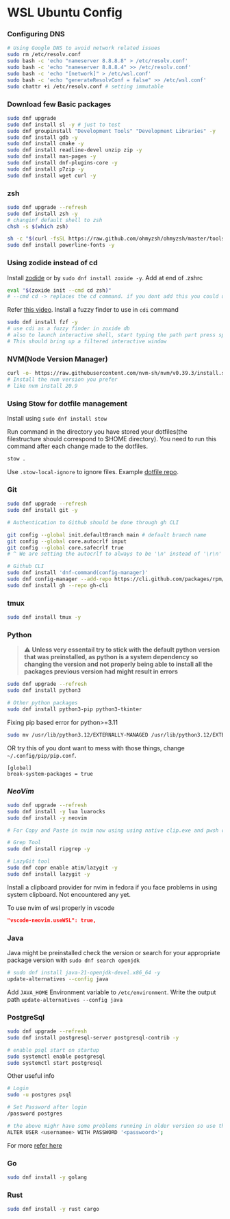# WSL Ubuntu Config

### Configuring DNS

```bash
# Using Google DNS to avoid network related issues
sudo rm /etc/resolv.conf
sudo bash -c 'echo "nameserver 8.8.8.8" > /etc/resolv.conf'
sudo bash -c 'echo "nameserver 8.8.8.4" >> /etc/resolv.conf'
sudo bash -c 'echo "[network]" > /etc/wsl.conf'
sudo bash -c 'echo "generateResolvConf = false" >> /etc/wsl.conf'
sudo chattr +i /etc/resolv.conf # setting immutable
```

### Download few Basic packages

```bash
sudo dnf upgrade
sudo dnf install sl -y # just to test
sudo dnf groupinstall "Development Tools" "Development Libraries" -y
sudo dnf install gdb -y
sudo dnf install cmake -y
sudo dnf install readline-devel unzip zip -y
sudo dnf install man-pages -y
sudo dnf install dnf-plugins-core -y
sudo dnf install p7zip -y
sudo dnf install wget curl -y
```

### zsh

```bash
sudo dnf upgrade --refresh
sudo dnf install zsh -y
# changinf default shell to zsh
chsh -s $(which zsh)

sh -c "$(curl -fsSL https://raw.github.com/ohmyzsh/ohmyzsh/master/tools/install.sh)"
sudo dnf install powerline-fonts -y
```

### Using zodide instead of cd

Install [zodide](https://github.com/ajeetdsouza/zoxide?tab=readme-ov-file#installation) or by `sudo dnf install zoxide -y`.
Add at end of .zshrc

```bash
eval "$(zoxide init --cmd cd zsh)"
# --cmd cd -> replaces the cd command. if you dont add this you could use it using `z`, So new commands would be cd and cdi
```
Refer [this video](https://www.youtube.com/watch?v=aghxkpyRVDY).
Install a fuzzy finder to use in `cdi` command
```bash
sudo dnf install fzf -y
# use cdi as a fuzzy finder in zoxide db
# also to launch interactive shell, start typing the path part press space followed by TAB
# This should bring up a filtered interactive window
```

### NVM(Node Version Manager)

```bash
curl -o- https://raw.githubusercontent.com/nvm-sh/nvm/v0.39.3/install.sh | bash
# Install the nvm version you prefer
# like nvm install 20.9
```


### Using Stow for dotfile management

Install using `sudo dnf install stow`

Run command in the directory you have stored your dotfiles(the filestructure should correspond to $HOME directory).
You need to run this command after each change made to the dotfiles.
```bash
stow .
```

Use `.stow-local-ignore` to ignore files. Example [dotfile repo](https://github.com/shubhattin/dotfiles).

### Git

```bash
sudo dnf upgrade --refresh
sudo dnf install git -y

# Authentication to Github should be done through gh CLI

git config --global init.defaultBranch main # default branch name
git config --global core.autocrlf input
git config --global core.safecrlf true
# ^ We are setting the autocrlf to always to be '\n' instead of '\r\n'

# Github CLI
sudo dnf install 'dnf-command(config-manager)'
sudo dnf config-manager --add-repo https://cli.github.com/packages/rpm/gh-cli.repo
sudo dnf install gh --repo gh-cli
```

### tmux

```bash
sudo dnf install tmux -y
```

### Python
> ⚠️ **Unless very essentail try to stick with the default python version that was preinstalled, as python is a system dependency so changing the version and not properly being able to install all the packages previous version had might result in errors**


```bash
sudo dnf upgrade --refresh
sudo dnf install python3

# Other python packages
sudo dnf install python3-pip python3-tkinter
```

Fixing pip based error for python>=3.11

```bash
sudo mv /usr/lib/python3.12/EXTERNALLY-MANAGED /usr/lib/python3.12/EXTERNALLY-MANAGED.old
```

OR try this of you dont want to mess with those things, change `~/.config/pip/pip.conf`.

```
[global]
break-system-packages = true
```

### _**NeoVim**_

```bash
sudo dnf upgrade --refresh
sudo dnf install -y lua luarocks
sudo dnf install -y neovim

# For Copy and Paste in nvim now using using native clip.exe and pwsh commands instead of win32yannk.exe

# Grep Tool
sudo dnf install ripgrep -y

# LazyGit tool
sudo dnf copr enable atim/lazygit -y
sudo dnf install lazygit -y
```

Install a clipboard provider for nvim in fedora if you face problems in using system clipboard. Not encountered any yet.

To use nvim of wsl properly in vscode

```json
"vscode-neovim.useWSL": true,
```

### Java

Java might be preinstalled check the version or search for your appropriate package version with
`sudo dnf search openjdk`

```bash
# sudo dnf install java-21-openjdk-devel.x86_64 -y
update-alternatives --config java
```

Add `JAVA_HOME` Environment variable to `/etc/environment`.
Write the output path `update-alternatives --config java`

### PostgreSql

```bash
sudo dnf upgrade --refresh
sudo dnf install postgresql-server postgresql-contrib -y

# enable psql start on startup
sudo systemctl enable postgresql
sudo systemctl start postgresql
```

Other useful info

```bash
# Login
sudo -u postgres psql

# Set Password after login
/password postgres

# the above mighr have some problems running in older version so use this
ALTER USER <usernamee> WITH PASSWORD '<passwoord>';
```

For more [refer here](https://docs.fedoraproject.org/en-US/quick-docs/postgresql/)

### Go

```bash
sudo dnf install -y golang
```

### Rust

```bash
sudo dnf install -y rust cargo
```

